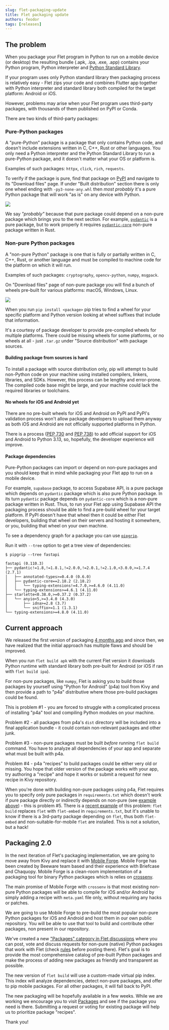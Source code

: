 ```yaml
---
slug: flet-packaging-update
title: Flet packaging update
authors: feodor
tags: [releases]
---
```


## The problem

When you package your Flet program in Python to run on a mobile device (or desktop) the resulting
bundle (.apk, .ipa, .exe, .app) contains your Python program, Python interpreter and [Python Standard Library](https://docs.python.org/3/library/index.html).

If your program uses only Python standard library then packaging process is relatively easy - Flet zips your code and combines Flutter app together with Python interpreter and standard library both compiled for the target platform: Android or iOS.

However, problems may arise when your Flet program uses third-party packages, with thousands of them published on PyPI or Conda.

<!-- truncate -->

There are two kinds of third-party packages:

### Pure-Python packages

A "pure-Python" package is a package that only contains Python code, and doesn't include extensions written in C, C++, Rust or other languages. You only need a Python interpreter and the Python Standard Library to run a pure-Python package, and it doesn't matter what your OS or platform is.

Examples of such packages: `httpx`, `click`, `rich`, `requests`.

To verify if the package is pure, find that package on [PyPI](https://pypi.org) and navigate to its "Download files" page. If under "Built distribution" section there is only one wheel ending with `-py3-none-any.whl` then *most probably* it's a pure Python package that will work "as is" on any device with Python.

<img src="/img/blog/packaging/pypi-pure-package.png" className="screenshot-80 screenshot-rounded" />

We say *"probably"* because that pure package could depend on a non-pure package which brings you to the next section. For example, [`pydantic`](https://pypi.org/project/pydantic/#files) is a pure package, but to work properly it requires [`pydantic-core`](https://pypi.org/project/pydantic-core/#files) non-pure package written in Rust.

### Non-pure Python packages

A "non-pure Python" package is one that is fully or partially written in C, C++, Rust, or another language and must be compiled to machine code for the platform on which it will run.

Examples of such packages: `cryptography`, `opencv-python`, `numpy`, `msgpack`.

On "Download files" page of non-pure package you will find a bunch of wheels pre-built for various platforms: macOS, Windows, Linux.

<img src="/img/blog/packaging/pypi-non-pure-package.png" className="screenshot-80 screenshot-rounded" />

When you run `pip install <package>` pip tries to find a wheel for your specific platform and Python version looking at
wheel suffixes that include that information.

It's a courtesy of package developer to provide pre-compiled wheels for multiple platforms. There could be missing wheels for some platforms, or no wheels at all - just `.tar.gz` under "Source distribution" with package sources.

#### Building package from sources is hard

To install a package with source distribution only, pip will attempt to build non-Python code on your machine using installed compilers, linkers, libraries, and SDKs. However, this process can be lengthy and error-prone. The compiled code base might be large, and your machine could lack the required libraries or toolchains.

#### No wheels for iOS and Android yet

There are no pre-built wheels for iOS and Android on PyPI and PyPI's validation process won't allow package developers to upload them anyway as both iOS and Android are not officially supported platforms in Python.

There is a process ([PEP 730](https://peps.python.org/pep-0730/) and [PEP 738](https://peps.python.org/pep-0738/)) to add official support for iOS and Android to Python 3.13, so, hopefully, the developer experience will improve.

#### Package dependencies

Pure-Python packages can import or depend on non-pure packages and you should keep that in mind while packaging your Flet app to run on a mobile device.

For example, `supabase` package, to access Supabase API, is a pure package which depends on `pydantic` package which is also pure Python package. In its turn `pydantic` package depends on `pydantic-core` which is a non-pure package written in Rust. Thus, to run your Flet app using Supabase API the packaging process should be able to find a pre-build wheel for your target platform. If PyPI doesn't have that wheel then it could be either Flet developers, building that wheel on their servers and hosting it somewhere, or you, building that wheel on your own machine.

To see a dependency graph for a package you can use [`pipgrip`](https://pypi.org/project/pipgrip/).

Run it with `--tree` option to get a tree view of dependencies:

```
$ pipgrip --tree fastapi

fastapi (0.110.3)
├── pydantic!=1.8,!=1.8.1,!=2.0.0,!=2.0.1,!=2.1.0,<3.0.0,>=1.7.4 (2.7.1)
│   ├── annotated-types>=0.4.0 (0.6.0)
│   ├── pydantic-core==2.18.2 (2.18.2)
│   │   └── typing-extensions!=4.7.0,>=4.6.0 (4.11.0)
│   └── typing-extensions>=4.6.1 (4.11.0)
├── starlette<0.38.0,>=0.37.2 (0.37.2)
│   └── anyio<5,>=3.4.0 (4.3.0)
│       ├── idna>=2.8 (3.7)
│       └── sniffio>=1.1 (1.3.1)
└── typing-extensions>=4.8.0 (4.11.0)
```

## Current approach

We released the first version of packaging [4 months ago](/blog/packaging-apps-for-distribution) and since then, we have realized that the initial approach has multiple flaws and should be improved.

When you run `flet build apk` with the current Flet version it downloads Python runtime with standard library both pre-built for Android (or iOS if ran with `flet build ipa`).

For non-pure packages, like `numpy`, Flet is asking you to build those packages by yourself using "Python for Android" (p4a) tool from Kivy and then provide a path to "p4a" distributive where those pre-build packages could be found.

This is problem #1 - you are forced to struggle with a complicated process of installing "p4a" tool and compiling Python modules on your machine.

Problem #2 - all packages from p4a's `dist` directory will be included into a final application bundle - it could contain non-relevant packages and other junk.

Problem #3 - non-pure packages must be built *before* running `flet build` command. You have to analyze all dependencies of your app and separate what must be built with p4a.

Problem #4 - p4a "recipes" to build packages could be either very old or missing. You hope that older version of the package works with your app, try authoring a "recipe" and hope it works or submit a request for new recipe in Kivy repository.

When you're done with building non-pure packages using p4a, Flet requires you to specify only pure packages in `requirements.txt` which doesn't work if pure package directly or indirectly depends on non-pure (see [example above](#package-dependencies)) - this is problem #5. There is a [recent example](https://github.com/flet-dev/flet/issues/3114) of this problem: `flet build` replaces `flet` with `flet-embed` in `requirements.txt`, but it's unable to know if there is a 3rd-party package depending on `flet`, thus both `flet-embed` and non-suitable-for-mobile `flet` are installed. This is not a solution, but a hack!

## Packaging 2.0

In the next iteration of Flet's packaging implementation, we are going to move away from Kivy and replace it with [Mobile Forge](https://github.com/flet-dev/mobile-forge). Mobile Forge has been created by Beeware team based and their experience with Briefcase and Chaquopy. Mobile Forge is a clean-room implementation of a packaging tool for binary Python packages which is relies on [crossenv](https://github.com/benfogle/crossenv).

The main promise of Mobile Forge with `crossenv` is that most existing non-pure Python packages will be able to compile for iOS and/or Android by simply adding a recipe with `meta.yaml` file only, without requiring any hacks or patches.

We are going to use Mobile Forge to pre-build the most popular non-pure Python packages for iOS and Android and host them in our own public repository. You will be able to use that tool to build and contribute other packages, non present in our repository.

We've created a new ["Packages" category in Flet discussions](https://github.com/flet-dev/flet/discussions/categories/packages) where you can post, vote and discuss requests for non-pure (native) Python packages that work with Flet (check [rules](https://github.com/flet-dev/flet/discussions/3139) before posting there). Flet's goal is to provide the most comprehensive catalog of pre-built Python packages and make the process of adding new packages as friendly and transparent as possible.

The new version of `flet build` will use a custom-made virtual pip index. This index will analyze dependencies, detect non-pure packages, and offer to pip mobile packages. For all other packages, it will fall back to PyPI.

The new packaging will be hopefully available in a few weeks. While we are working we encourage you to visit [Packages](https://github.com/flet-dev/flet/discussions/categories/packages) and see if the package you need is there. Submitting a request or voting for existing package will help us to prioritize package "recipes".

Thank you!
